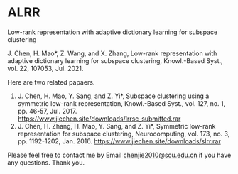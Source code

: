 # ALRR
Low-rank representation with adaptive dictionary learning for subspace clustering

J. Chen, H. Mao*, Z. Wang, and X. Zhang, Low-rank representation with adaptive dictionary learning for subspace clustering, Knowl.-Based Syst., vol. 22, 107053, Jul. 2021.

Here are two related papaers.
1. J. Chen, H. Mao, Y. Sang, and Z. Yi*, Subspace clustering using a symmetric low-rank representation, Knowl.-Based Syst., vol. 127, no. 1, pp. 46-57, Jul. 2017.  https://www.jiechen.site/downloads/lrrsc_submitted.rar
2. J. Chen, H. Zhang, H. Mao, Y. Sang, and Z. Yi*, Symmetric low-rank representation for subspace clustering, Neurocomputing, vol. 173, no. 3, pp. 1192-1202, Jan. 2016. https://www.jiechen.site/downloads/slrr.rar

Please feel free to contact me by Email chenjie2010@scu.edu.cn if you have any questions. Thank you.




